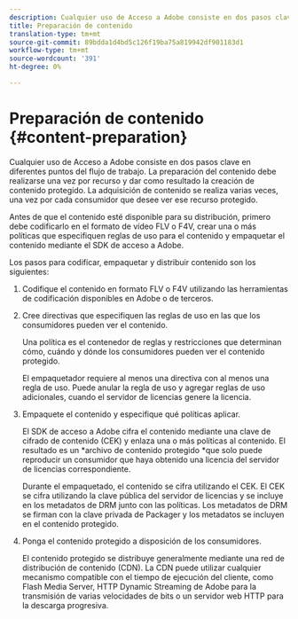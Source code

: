```yaml
---
description: Cualquier uso de Acceso a Adobe consiste en dos pasos clave en diferentes puntos del flujo de trabajo. La preparación del contenido debe realizarse una vez por recurso y dar como resultado la creación de contenido protegido. La adquisición de contenido se realiza varias veces, una vez por cada consumidor que desee ver ese recurso protegido.
title: Preparación de contenido
translation-type: tm+mt
source-git-commit: 89bdda1d4bd5c126f19ba75a819942df901183d1
workflow-type: tm+mt
source-wordcount: '391'
ht-degree: 0%

---
```



# Preparación de contenido {#content-preparation}

Cualquier uso de Acceso a Adobe consiste en dos pasos clave en diferentes puntos del flujo de trabajo. La preparación del contenido debe realizarse una vez por recurso y dar como resultado la creación de contenido protegido. La adquisición de contenido se realiza varias veces, una vez por cada consumidor que desee ver ese recurso protegido.

Antes de que el contenido esté disponible para su distribución, primero debe codificarlo en el formato de vídeo FLV o F4V, crear una o más políticas que especifiquen reglas de uso para el contenido y empaquetar el contenido mediante el SDK de acceso a Adobe.

Los pasos para codificar, empaquetar y distribuir contenido son los siguientes:

1. Codifique el contenido en formato FLV o F4V utilizando las herramientas de codificación disponibles en Adobe o de terceros.
1. Cree directivas que especifiquen las reglas de uso en las que los consumidores pueden ver el contenido.

   Una política es el contenedor de reglas y restricciones que determinan cómo, cuándo y dónde los consumidores pueden ver el contenido protegido.

   El empaquetador requiere al menos una directiva con al menos una regla de uso. Puede anular la regla de uso y agregar reglas de uso adicionales, cuando el servidor de licencias genere la licencia.

1. Empaquete el contenido y especifique qué políticas aplicar.

   El SDK de acceso a Adobe cifra el contenido mediante una clave de cifrado de contenido (CEK) y enlaza una o más políticas al contenido. El resultado es un *archivo de contenido protegido *que solo puede reproducir un consumidor que haya obtenido una licencia del servidor de licencias correspondiente.

   Durante el empaquetado, el contenido se cifra utilizando el CEK. El CEK se cifra utilizando la clave pública del servidor de licencias y se incluye en los metadatos de DRM junto con las políticas. Los metadatos de DRM se firman con la clave privada de Packager y los metadatos se incluyen en el contenido protegido.

1. Ponga el contenido protegido a disposición de los consumidores.

   El contenido protegido se distribuye generalmente mediante una red de distribución de contenido (CDN). La CDN puede utilizar cualquier mecanismo compatible con el tiempo de ejecución del cliente, como Flash Media Server, HTTP Dynamic Streaming de Adobe para la transmisión de varias velocidades de bits o un servidor web HTTP para la descarga progresiva.

